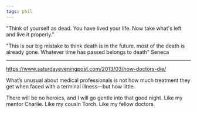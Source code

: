 ```yaml
---
tags: phil
---
```


"Think of yourself as dead. You have lived your life.  Now take what's left and live it properly." 


"This is our big mistake to think death is in the future. most of the death is already gone. Whatever time has passed belongs to death" Seneca 


---

<https://www.saturdayeveningpost.com/2013/03/how-doctors-die/>

What’s unusual about medical professionals is not how much treatment they get when faced with a terminal illness—but how little.

There will be no heroics, and I will go gentle into that good night. Like my mentor Charlie. Like my cousin Torch. Like my fellow doctors.